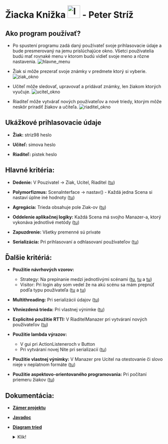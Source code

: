 # Žiacka Knižka <img src="../master/obrazky/logo.png" alt="logo" width="40"/> - Peter Stríž

## Ako program používať?
- Po spustení programu zadá daný používateľ svoje prihlasovacie údaje a bude presmerovaný na jemu prislúchajúce okno. Všetci používatelia budú mať rovnaké menu v ktorom budú vidieť svoje meno a rôzne nastavenia. ![hlavne_menu](../master/obrazky/Hlavne_menu.png)

- Žiak si môže prezerať svoje známky v predmete ktorý si vyberie. ![ziak_okno](../master/obrazky/ziak_okno.png)

- Učiteľ môže sledovať, upravovať a pridávať známky, len žiakom ktorých vyučuje. ![ucitel_okno](../master/obrazky/ucitel_okno.PNG)

- Riaditeľ môže vytvárať nových používateľov a nové triedy, ktorým môže neskôr priradiť žiakov a učiteľa. ![riaditel_okno](../master/obrazky/riaditel_okno.PNG)

## Ukážkové prihlasovacie údaje
* **Žiak:** striz98 heslo

* **Učiteľ:** simova heslo

* **Riaditeľ:** pistek heslo

## Hlavné kritéria:
* **Dedenie:** V Pouzivatel -> Ziak, Ucitel, Riaditel ([tu](../master/src/pouzivatelia/Ziak.java#L20))

* **Polymorfizmus:** ScenaInterface -> nastav() - Každá jedna Scena si nastaví úplne iné hodnoty ([tu](../master/src/guiAplikacnaLogika/Scena.java#L26))

* **Agregácia:** Trieda obsahuje pole Ziak-ov ([tu](../master/src/udaje/Trieda.java#L21))

* **Oddelenie aplikačnej logiky:** Každá Scena má svojho Manazer-a, ktorý vykonáva jednotlivé metódy ([tu](../master/src/guiAplikacnaLogika/ManazerLogin.java))

* **Zapuzdrenie:** Všetky premenné sú private

* **Serializácia:** Pri prihlasovaní a odhlasovaní používateľov ([tu](../master/src/udaje/ZiackaKnizkaSingleton.java#L49-L89))

## Ďalšie kritériá:
* **Použitie návrhových vzorov:** 
  * Strategy: Na prepínanie medzi jednotlivými scénami ([tu](../master/src/guiAplikacnaLogika/ManazerLogin.java#L38-L40), [tu](../master/src/guiAplikacnaLogika/Scena.java#L13-L29) a [tu](../master/src/gui/ScenaUcitelHlavna.java#L49-L60))
  * Visitor: Pri login aby som vedel že na akú scénu sa mám prepnúť podľa typu používateľa ([tu](../master/src/guiAplikacnaLogika/ManazerLogin.java#L27-L54) a [tu](../master/src/pouzivatelia/Ziak.java#L103-L105))

* **Multithreading:** Pri serializácii údajov ([tu](../master/src/udaje/ZiackaKnizkaSingleton.java#L50-L61))

* **Vhniezdená trieda:** Pri vlastnej výnimke ([tu](../master/src/guiAplikacnaLogika/ManazerUcitel.java#L28-L32))

* **Explicitné použitie RTTI:** V RiaditelManazer pri vytváraní nových používateľov ([tu](../master/src/guiAplikacnaLogika/ManazerRiaditel.java#L48-L62))

* **Použitie lambda výrazov:** 
  * V gui pri ActionListeneroch v Button 
  * Pri vytváraní novej Nite pri serializacií  ([tu](../master/src/udaje/ZiackaKnizkaSingleton.java#L50-L61))

* **Použitie vlastnej výnimky:** V Manazer pre Ucitel na otestovanie či slovo nieje v neplatnom formáte ([tu](../master/src/guiAplikacnaLogika/ManazerUcitel.java#L28-#L44))

* **Použitie aspektovo-orientovaného programovania:** Pri počítaní priemeru žiakov ([tu](../master/src/aspekt/PocitaniePriemeru.java))
 
## Dokumentácia:
* [**Zámer projektu**](../master/Zamer%20PeterStriz%20Projekt%20ZiackaKnizka.pdf)

* [**Javadoc**](../master/doc/index.html)

* [**Diagram tried**](../master/Schema.uxf) <details> <summary>Klik!</summary> <img src="../master/obrazky/schema.png" alt="schema"/> </details>
